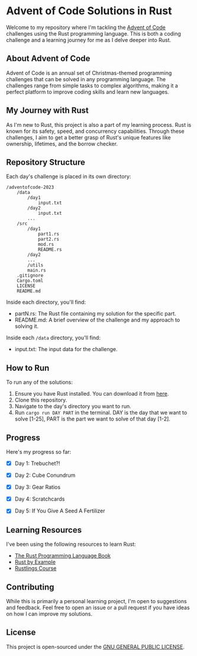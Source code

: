 # Advent of Code Solutions in Rust


Welcome to my repository where I'm tackling the [Advent of Code](https://adventofcode.com/) challenges using the Rust programming language. This is both a coding challenge and a learning journey for me as I delve deeper into Rust.

## About Advent of Code

Advent of Code is an annual set of Christmas-themed programming challenges that can be solved in any programming language. The challenges range from simple tasks to complex algorithms, making it a perfect platform to improve coding skills and learn new languages.

## My Journey with Rust

As I'm new to Rust, this project is also a part of my learning process. Rust is known for its safety, speed, and concurrency capabilities. Through these challenges, I aim to get a better grasp of Rust's unique features like ownership, lifetimes, and the borrow checker.

## Repository Structure

Each day's challenge is placed in its own directory:

```
/adventofcode-2023
    /data
        /day1
            input.txt
        /day2
            input.txt
        ...
    /src
        /day1
            part1.rs
            part2.rs
            mod.rs
            README.rs
        /day2
        ...
        /utils
        main.rs
    .gitignore
    Cargo.toml
    LICENSE
    README.md

```

Inside each directory, you'll find:

- partN.rs: The Rust file containing my solution for the specific part.
- README.md: A brief overview of the challenge and my approach to solving it.

Inside each `/data` directory, you'll find:

- input.txt: The input data for the challenge.

## How to Run

To run any of the solutions:

1. Ensure you have Rust installed. You can download it from [here](https://www.rust-lang.org/tools/install).
2. Clone this repository.
3. Navigate to the day's directory you want to run.
4. Run `cargo run DAY PART` in the terminal. DAY is the day that we want to solve [1-25], PART is the part we want to solve of that day [1-2].

## Progress

Here's my progress so far:

- [x] Day 1: Trebuchet?!
- [x] Day 2: Cube Conundrum
- [x] Day 3: Gear Ratios
- [x] Day 4: Scratchcards
- [x] Day 5: If You Give A Seed A Fertilizer



## Learning Resources

I've been using the following resources to learn Rust:

- [The Rust Programming Language Book](https://doc.rust-lang.org/book/)
- [Rust by Example](https://doc.rust-lang.org/stable/rust-by-example/)
- [Rustlings Course](https://github.com/rust-lang/rustlings/)


## Contributing


While this is primarily a personal learning project, I'm open to suggestions and feedback. Feel free to open an issue or a pull request if you have ideas on how I can improve my solutions.

## License

This project is open-sourced under the [GNU GENERAL PUBLIC LICENSE](https://github.com/ristemingov/adventofcode-2023/blob/main/LICENSE).